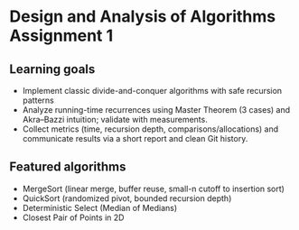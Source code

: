 # Design and Analysis of Algorithms Assignment 1


## Learning goals
- Implement classic divide-and-conquer algorithms with safe recursion patterns
- Analyze running-time recurrences using Master Theorem (3 cases) and Akra–Bazzi intuition; validate
with measurements.
- Collect metrics (time, recursion depth, comparisons/allocations) and communicate results via a short
report and clean Git history.


## Featured algorithms
- MergeSort (linear merge, buffer reuse, small-n cutoff to insertion sort)
- QuickSort (randomized pivot, bounded recursion depth)
- Deterministic Select (Median of Medians)
- Closest Pair of Points in 2D
